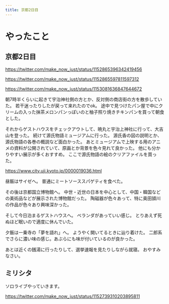 ```yaml
---
title: 京都2日目
---
```


# やったこと

## 京都2日目

https://twitter.com/make_now_just/status/1152865396342419456

https://twitter.com/make_now_just/status/1152865597811597312

https://twitter.com/make_now_just/status/1153081636847644672

朝7時半くらいに起きて宇治神社側の方とか、反対側の商店街の方を散歩していた。
若干迷ったりしたが戻って来れたのでok。
途中で見つけたパン屋で中にクリームの入った抹茶メロンパンっぽいのと柚子照り焼きチキンパンを買って朝食とした。

それからゲストハウスをチェックアウトして、暁丸と宇治上神社に行って、大吉山を登った。
続けて源氏物語ミュージアムに行った。
源氏香の図の説明とか、源氏物語の各巻の概説など面白かった。
あとミュージアムで上映する用のアニメの資料が公開されていて、原画とか背景を色々見れて良かった。
他にも分かりやすい展示が多くおすすめ。
ここで源氏物語の絵のクリアファイルを買った。

https://www.city.uji.kyoto.jp/0000019036.html

昼飯はサイゼへ。
普通にミートソーススパゲティを食べた。

その後は京都国立博物館へ。
中世・近世の日本を中心として、中国・韓国などの美術品などが展示された博物館だった。
陶磁器が色々あって、特に奥田頴川の作品が色々あり興味深かった。

そして今日泊まるゲストハウスへ。
ベランダがあっていい感じ。
とりあえず死ぬほど眠いので適度に休んでいた。

夕飯は一乗寺の「夢を語れ」へ。
ようやく開いてるときに辿り着けた。
二郎系でさらに濃い味の感じ。あぶらにも味が付いているのが良かった。

あとは近くの銭湯に行ったりして、選挙速報を見たりしながら就寝。
おやすみなさい。

## ミリシタ

ソロライブやっていきます。

https://twitter.com/make_now_just/status/1152739310203895811
